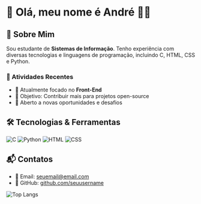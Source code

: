 # 👋 Olá, meu nome é André 👨‍💻

## 🚀 Sobre Mim

Sou estudante de **Sistemas de Informação**. Tenho experiência com diversas tecnologias e linguagens de programação, incluindo C, HTML, CSS e Python.

### 🔭 Atividades Recentes

- 🌱 Atualmente focado no **Front-End**
- 🎯 Objetivo: Contribuir mais para projetos open-source
- 💼 Aberto a novas oportunidades e desafios

## 🛠️ Tecnologias & Ferramentas

![C](https://img.shields.io/badge/-C-00599C?style=flat-square&logo=c)
![Python](https://img.shields.io/badge/-Python-8fcfd1?style=flat-square&logo=Python)
![HTML](https://img.shields.io/badge/-HTML5-E34F26?style=flat-square&logo=html5&logoColor=white)
![CSS](https://img.shields.io/badge/-CSS3-1572B6?style=flat-square&logo=css3)

## 📬 Contatos
- 📧 Email: [seuemail@email.com](mailto:andrelucas25111@gmail.com)
- 🌟 GitHub: [github.com/seuusername](https://github.com/Andre023)

![Top Langs](https://github-readme-stats.vercel.app/api/top-langs/?username=anuraghazra&layout=compact)
